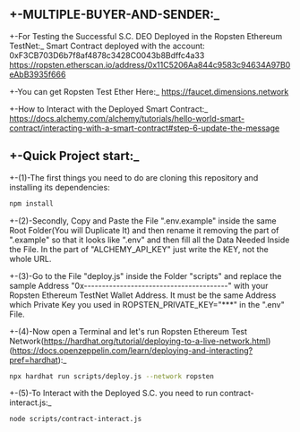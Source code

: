 ## +-MULTIPLE-BUYER-AND-SENDER:\_

+-For Testing the Successful S.C. DEO Deployed in the Ropsten Ethereum TestNet:\_
Smart Contract deployed with the account: 0xF3CB703D6b7f8af4878c3428C0043b8Bdffc4a33
https://ropsten.etherscan.io/address/0x11C5206Aa844c9583c94634A97B0eAbB3935f666

+-You can get Ropsten Test Ether Here:\_
https://faucet.dimensions.network

+-How to Interact with the Deployed Smart Contract:\_
https://docs.alchemy.com/alchemy/tutorials/hello-world-smart-contract/interacting-with-a-smart-contract#step-6-update-the-message

## +-Quick Project start:\_

+-(1)-The first things you need to do are cloning this repository and installing its
dependencies:

```sh
npm install
```

+-(2)-Secondly, Copy and Paste the File ".env.example" inside the same Root Folder(You will Duplicate It) and then rename it removing the part of ".example" so that it looks like ".env" and then fill all the Data Needed Inside the File. In the part of "ALCHEMY_API_KEY"
just write the KEY, not the whole URL.

+-(3)-Go to the File "deploy.js" inside the Folder "scripts" and replace the sample Address "0x----------------------------------------" with your Ropsten Ethereum TestNet Wallet Address. It must be the same Address which Private Key you used in ROPSTEN_PRIVATE_KEY="\*\*\*" in the ".env" File.

+-(4)-Now open a Terminal and let's run Ropsten Ethereum Test Network(https://hardhat.org/tutorial/deploying-to-a-live-network.html)(https://docs.openzeppelin.com/learn/deploying-and-interacting?pref=hardhat):\_

```sh
npx hardhat run scripts/deploy.js --network ropsten
```

+-(5)-To Interact with the Deployed S.C. you need to run contract-interact.js:\_

```sh
node scripts/contract-interact.js
```
